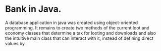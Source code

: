 # Bank in Java.
A database application in java was created using object-oriented programming. It remains to create two methods of the current loot and economy classes that determine a tax for looting and downloads and also the intuitive main class that can interact with it, instead of defining direct values by.

